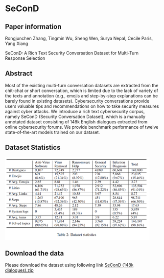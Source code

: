 # SeConD

## Paper information
Rongjunchen Zhang, Tingmin Wu, Sheng Wen, Surya Nepal, Cecile Paris, Yang Xiang

SeConD: A Rich Text Security Conversation Dataset for Multi-Turn Response Selection

## Abstract
Most of the existing multi-turn conversation datasets are extracted from the chit-chat or short conversation, which is limited due to the lack of variety of the texts and annotation (e.g., emojis and step-by-step explanations can be barely found in existing datasets). Cybersecurity conversations provide users valuable tips and recommendations on how to take security measures against cyber attacks. We introduce a rich text cybersecurity corpus, namely SeConD (Security Conversation Dataset), which is a manually annotated dataset consisting of 148k English dialogues extracted from online cybersecurity forums. We provide benchmark performance of twelve state-of-the-art models trained on our dataset.

## Dataset Statistics
![Statistics](https://github.com/Tinker250/SeConD/blob/master/Figures/Statistics.png "Statistics")

## Download the data
Please download the dataset using following link
[SeConD (148k dialogues).zip](https://drive.google.com/file/d/1Za2av8jFydFhkAWBiCiZenIR6unrlSDF/view)
